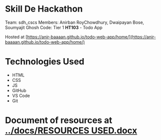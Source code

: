 # Skill De Hackathon
Team: sdh_cscs
Members: Anirban RoyChowdhury, Dwaipayan Bose, Soumyajit Ghosh
Code: Tier 1 **HT103** - Todo App

Hosted at [https://anir-baaaan.github.io/todo-web-app/home/](https://anir-baaaan.github.io/todo-web-app/home/)

# Technologies Used
* HTML
* CSS
* JS
* GitHub
* VS Code
* Git

# Document of resources at [../docs/RESOURCES USED.docx](https://github.com/anir-baaaan/todo-web-app/blob/main/docs/RESOURCES%20USED.docx)
